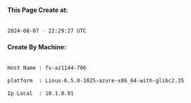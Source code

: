 
   
#### This Page Create at:

```bash

2024-08-07 - 22:29:27 UTC

```

#### Create By Machine:

```bash

Host Name : fv-az1144-706

platform  : Linux-6.5.0-1025-azure-x86_64-with-glibc2.35

Ip Local  : 10.1.0.91

```

